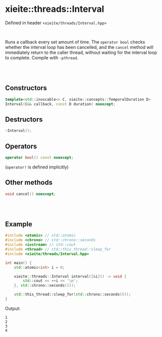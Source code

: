 # xieite::threads::Interval
Defined in header `<xieite/threads/Interval.hpp>`

<br/>

Runs a callback every set amount of time. The `operator bool` checks whether the interval loop has been cancelled, and the `cancel` method will immediately return to the caller thread, without waiting for the interval loop to complete. Compile with `-pthread`.

<br/><br/>

## Constructors
```cpp
template<std::invocable<> C, xieite::concepts::TemporalDuration D>
Interval(C&& callback, const D duration) noexcept;
```

## Destructors
```cpp
~Interval();
```

## Operators
```cpp
operator bool() const noexcept;
```
(`operator!` is defined implicitly)

## Other methods
```cpp
void cancel() noexcept;
```

<br/><br/>

## Example
```cpp
#include <atomic> // std::atomic
#include <chrono> // std::chrono::seconds
#include <iostream> // std::cout
#include <thread> // std::this_thread::sleep_for
#include <xieite/threads/Interval.hpp>

int main() {
	std::atomic<int> i = 0;

	xieite::threads::Interval interval([&i]() -> void {
		std::cout << ++i << '\n';
	}, std::chrono::seconds(1));

	std::this_thread::sleep_for(std::chrono::seconds(5));
}
```
Output:
```
1
2
3
4
```
